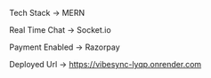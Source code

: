 Tech Stack -> MERN

Real Time Chat -> Socket.io

Payment Enabled -> Razorpay

Deployed Url -> https://vibesync-lyqp.onrender.com
